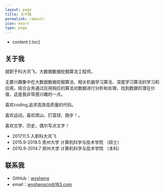 ```yaml
---
layout: page
title: 关于我
permalink: /about/
icon: heart
type: page
---
```


* content
{:toc}

## 关于我


就职于科大讯飞，大数据数据挖掘算法工程师。

主要兴趣集中在大数据数据挖掘算法、相关机器学习算法、深度学习算法的学习和应用，结合业务通过应用相应的算法对数据进行分析和处理，找到数据的潜在价值，这是我非常感兴趣的一点。

喜欢coding,追求高效高质量的代码。

喜欢运动，喜欢爬山、打篮球、跑步！。

喜欢文学、历史，偶尔写点文字！

* 2017.11.5 入职科大讯飞
* 2015.9-2018.5 贵州大学 计算机科学与技术学院 （硕士）
* 2010.9-2014.7 郑州大学 计算机科学与技术学院 （本科）

## 联系我

* GitHub：[wysheng](https://github.com/wysheng)
* email：wyshengcn@163.com


